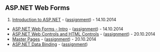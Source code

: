 ## ASP.NET Web Forms

1. [Introduction to ASP.NET](https://github.com/flextry/Telerik-Academy/tree/master/ASP.NET%20Web%20Forms/01.%20Introduction%20to%20ASP.NET) - ([assignment](https://github.com/flextry/Telerik-Academy/blob/master/ASP.NET%20Web%20Forms/01.%20Introduction%20to%20ASP.NET/Readme.md)) - 14.10.2014
* [ASP.NET Web Forms - Intro](https://github.com/flextry/Telerik-Academy/tree/master/ASP.NET%20Web%20Forms/02.%20ASP.NET%20Web%20Forms%20-%20Intro) - ([assignment](https://github.com/flextry/Telerik-Academy/blob/master/ASP.NET%20Web%20Forms/02.%20ASP.NET%20Web%20Forms%20-%20Intro/Readme.md)) - 14.10.2014
* [ASP.NET Web Controls and HTML Controls](https://github.com/flextry/Telerik-Academy/tree/master/ASP.NET%20Web%20Forms/03.%20ASP.NET%20Web%20Controls%20and%20HTML%20Controls) - ([assignment](https://github.com/flextry/Telerik-Academy/blob/master/ASP.NET%20Web%20Forms/03.%20ASP.NET%20Web%20Controls%20and%20HTML%20Controls/Readme.md)) - 20.10.2014
* [Master Pages](https://github.com/flextry/Telerik-Academy/tree/master/ASP.NET%20Web%20Forms/04.%20Master%20Pages) - ([assignment](https://github.com/flextry/Telerik-Academy/blob/master/ASP.NET%20Web%20Forms/04.%20Master%20Pages/Readme.md)) - 20.10.2014
* [ASP.NET Data Binding](https://github.com/flextry/Telerik-Academy/tree/master/ASP.NET%20Web%20Forms/05.%20ASP.NET%20Data%20Binding) - ([assignment](https://github.com/flextry/Telerik-Academy/blob/master/ASP.NET%20Web%20Forms/05.%20ASP.NET%20Data%20Binding/Readme.md))
